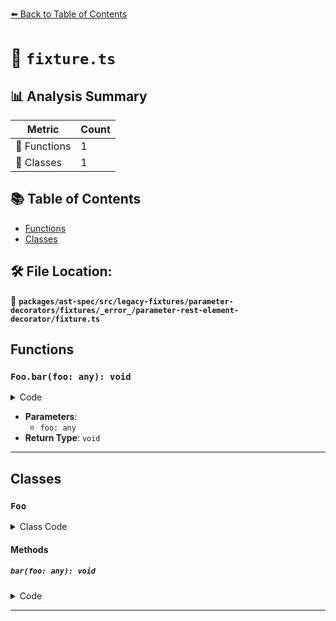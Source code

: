 [⬅️ Back to Table of Contents](../../../../../../../../index.md)

# 📄 `fixture.ts`

## 📊 Analysis Summary

| Metric | Count |
|--------|-------|
| 🔧 Functions | 1 |
| 🧱 Classes | 1 |

## 📚 Table of Contents

- [Functions](#functions)
- [Classes](#classes)

## 🛠️ File Location:
📂 **`packages/ast-spec/src/legacy-fixtures/parameter-decorators/fixtures/_error_/parameter-rest-element-decorator/fixture.ts`**

## Functions

### `Foo.bar(foo: any): void`

<details><summary>Code</summary>

```ts
bar(@special(true) ...foo: any) {}
```
</details>

- **Parameters**:
  - `foo: any`
- **Return Type**: `void`

---

## Classes

### `Foo`

<details><summary>Class Code</summary>

```ts
class Foo {
  bar(@special(true) ...foo: any) {}
}
```
</details>

#### Methods

##### `bar(foo: any): void`

<details><summary>Code</summary>

```ts
bar(@special(true) ...foo: any) {}
```
</details>


---